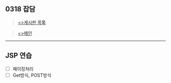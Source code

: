
## 0318 잡담

> [=>게시판 목록](https://greeense.github.io/Board/board_reademe.html)

> [=>메인](https://greeense.github.io/)

-----------------------------------------------------

## JSP 연습 

- [ ] 페이징처리
- [ ] Get방식, POST방식
